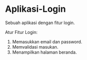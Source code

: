 # Aplikasi-Login
Sebuah aplikasi dengan fitur login.

Atur Fitur Login:
1. Memasukkan email dan password.
2. Memvalidasi masukan.
3. Menampilkan halaman beranda.
